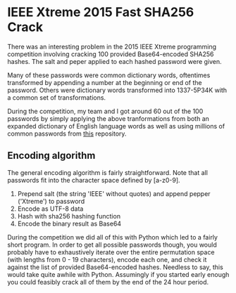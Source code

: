 # IEEE Xtreme 2015 Fast SHA256 Crack
There was an interesting problem in the 2015 IEEE Xtreme programming competition involving cracking 100 provided Base64-encoded SHA256 hashes. The salt and peper applied to each hashed password were given.

Many of these passwords were common dictionary words, oftentimes transformed by appending a number at the beginning or end of the password. Others were dictionary words transformed into 1337-5P34K with a common set of transformations.

During the competition, my team and I got around 60 out of the 100 passwords by simply applying the above tranformations from both an expanded dictionary of English language words as well as using millions of common passwords from [this](https://github.com/danielmiessler/SecLists) repository.

## Encoding algorithm
The general encoding algorithm is fairly straightforward. Note that all passwords fit into the character space defined by [a-z0-9].

1. Prepend salt (the string 'IEEE' without quotes) and append pepper ('Xtreme') to password
2. Encode as UTF-8 data
3. Hash with sha256 hashing function
4. Encode the binary result as Base64

During the competition we did all of this with Python which led to a fairly short program. In order to get all possible passwords though, you would probably have to exhaustively iterate over the entire permutation space (with lengths from 0 - 19 characters), encode each one, and check it against the list of provided Base64-encoded hashes. Needless to say, this would take quite awhile with Python. Assumingly if you started early enough you could feasibly crack all of them by the end of the 24 hour period.
